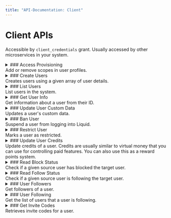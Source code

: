 ```yaml
---
title: "API-Documentation: Client"
---
```


# Client APIs

Accessible by `client_credentials` grant. Usually accessed by other microservices in your system.

<details>
<summary>
### Access Provisioning
<br/>
Add or remove scopes in user profiles.
</summary>

#### Authentication

Requires client authentication.

#### Scope

`client:profile:access:write`

#### Before You Start

Read more about access control [here](/Understanding-Access-Control-and-Integrating-with-Other-Microservices).

#### URL

**POST /user/client-api/access**

#### Request Body

| Parameter  | Type                      | Description                                                                                                                            | Required / Optional |
| ---------- | ------------------------- | -------------------------------------------------------------------------------------------------------------------------------------- | ------------------- |
| targets    | array                     | Array of user IDs.                                                                                                                     | Required            |
| targetType | enum(`user`, `client`)    | Type of target.                                                                                                                        | Required            |
| scope      | array                     | Array of scope names. See full list [here](https://github.com/shrihari-prakash/liquid/blob/main/src/service/scope-manager/scopes.json) | Required            |
| operation  | enum(`set`, `add`, `del`) | Specifies the type of modification.                                                                                                    | Required            |

#### Request Sample (JSON)

```json
{
  "targets": ["507f1f77bcf86cd799439011"],
  "targetType": "user",
  "scope": ["admin:profile:read", "admin:profile:write"],
  "operation": "set"
}
```

#### Response Parameters

| Parameter | Type    | Description |
| --------- | ------- | ----------- |
| ok        | integer | 0 or 1      |

#### Response Sample

```json
{
  "ok": 1
}
```

</details>

<details>
<summary>
### Create Users
<br/>
Creates users using a given array of user details.
</summary>

#### Authentication

Requires client authentication.

#### Scope

`client:profile:create:write`

#### URL

**POST /user/client-api/create**

#### Request Body

| Parameter        | Type   | Description                                                                                          | Required / Optional |
| ---------------- | ------ | ---------------------------------------------------------------------------------------------------- | ------------------- |
| username         | string | Username for the user. Contains text, numbers and \_ and at least 8 letters                          | Required            |
| firstName        | string | First name of the user.                                                                              | Required            |
| lastName         | string | Last name of the user.                                                                               | Required            |
| email            | string | Email address of the user.                                                                           | Required            |
| password         | string | Password for the user.                                                                               | Required            |
| role             | string | Role of the user. Target role be ranked less than the user calling the API or must be a super admin. | Optional            |
| phoneCountryCode | string | Valid country code.                                                                                  | Optional            |
| phone            | string | Phone number of the user.                                                                            | Optional            |

#### Request Sample (JSON)

```json
[
  {
    "username": "john_doe",
    "firstName": "John",
    "lastName": "Doe",
    "role": "user",
    "phoneCountryCode": "+00",
    "phone": "0000000000",
    "email": "user@example.com",
    "password": "$uper&ecurePassw0rd"
  }
]
```

#### Response Parameters

| Parameter     | Type    | Description              |
| ------------- | ------- | ------------------------ |
| ok            | integer | 0 or 1                   |
| insertedCount | integer | Number of users created. |

#### Response Sample

```json
{
  "ok": 1,
  "insertedCount": 1
}
```

</details>

<details>
<summary>
### List Users
<br/>
List users in the system.
</summary>

#### Authentication

Requires client authentication.

#### Scope

`client:profile:read`

#### URL

**GET /user/client-api/list**

#### Query Parameters

| Parameter | Type    | Description                                      | Required / Optional |
| --------- | ------- | ------------------------------------------------ | ------------------- |
| limit     | integer | Records per page                                 | Optional            |
| offset    | integer | `_id` field of last record in the previous page. | Optional            |

#### Response Data Parameters

| Parameter | Type  | Description     |
| --------- | ----- | --------------- |
| users     | array | Array of users. |

#### Response Sample

```json
{
  "ok": 1,
  "data": {
    "users": [
      {
        "_id": "507f1f77bcf86cd799439011",
        "firstName": "John",
        "middleName": null,
        "lastName": "Doe",
        "gender": "male",
        "username": "john_doe",
        "role": "user",
        "bio": "Grab a straw, because you suck.",
        "designation": "Software Engineer",
        "profilePictureUrl": "https://image.com/url",
        "pronouns": "he/him",
        "verified": true,
        "verifiedDate": "2023-09-09T13:45:52.505Z",
        "customLink": "https://custom.link",
        "followingCount": 250,
        "followerCount": 1058,
        "isPrivate": true,
        "isSubscribed": true,
        "subscriptionTier": "basic",
        "subscriptionExpiry": "2023-09-09T13:45:52.505Z",
        "isBanned": false,
        "isRestricted": false,
        "email": "john.doe@example.com",
        "phone": "0000000000",
        "customData": {}
      }
    ]
  }
}
```

</details>

<details>
<summary>
### Get User Info
<br/>
Get information about a user from their ID.
</summary>

#### Authentication

Requires client authentication.

#### Scope

`client:profile:read`

#### URL

**GET /user/client-api/user-info**

#### Query Parameters

| Parameter | Type   | Description                      | Required / Optional |
| --------- | ------ | -------------------------------- | ------------------- |
| targets   | string | Comma separated list of user IDs | Required            |

#### Response Data Parameters

| Parameter | Type  | Description     |
| --------- | ----- | --------------- |
| users     | array | Array of users. |

#### Response Sample

```json
{
  "ok": 1,
  "data": {
    "users": [
      {
        "_id": "507f1f77bcf86cd799439011",
        "firstName": "John",
        "middleName": null,
        "lastName": "Doe",
        "gender": "male",
        "username": "john_doe",
        "role": "user",
        "bio": "Grab a straw, because you suck.",
        "designation": "Software Engineer",
        "profilePictureUrl": "https://image.com/url",
        "pronouns": "he/him",
        "verified": true,
        "verifiedDate": "2023-09-09T13:45:52.505Z",
        "customLink": "https://custom.link",
        "followingCount": 250,
        "followerCount": 1058,
        "isPrivate": true,
        "isSubscribed": true,
        "subscriptionTier": "basic",
        "subscriptionExpiry": "2023-09-09T13:45:52.505Z",
        "isBanned": false,
        "isRestricted": false,
        "email": "john.doe@example.com",
        "phone": "0000000000",
        "customData": {}
      }
    ]
  }
}
```

</details>

<details>
<summary>
### Update User Custom Data
<br/>
Updates a user's custom data.
</summary>

#### Authentication

Requires delegated authentication.

#### Scope

`admin:profile:custom-data:write`

#### Before You Start

Read about custom data [here](/fields-and-attributes/Custom-Data)

#### URL

**PUT /user/admin-api/custom-data**

#### Request Body

| Parameter        | Type   | Description                                                                 | Required / Optional |
| ---------------- | ------ | --------------------------------------------------------------------------- | ------------------- |
| target           | string | `_id` of the user.                                                          | Required            |
| customData       | object | JSON data object                                                            | Required            |

#### Request Sample (JSON)

```json
{
  "target": "507f1f77bcf86cd799439011",
  "customData": {
    "themePreference": "dark",
    "nestedKey": {
      "integer": 1
    }
  }
}
```

#### Response Parameters

| Parameter | Type    | Description |
| --------- | ------- | ----------- |
| ok        | integer | 0 or 1      |

#### Response Sample

```json
{
  "ok": 1
}
```

</details>

<details>
<summary>
### Ban User
<br/>
Suspend a user from logging into Liquid.
</summary>

#### Authentication

Requires client authentication.

#### Scope

`client:profile:ban:write`

#### URL

**POST /user/client-api/ban**

#### Response Data Parameters

| Parameter | Type    | Description                                 |
| --------- | ------- | ------------------------------------------- |
| target    | array   | `_id` of the user to be banned or unbanned. |
| state     | boolean | Ban status.                                 |

#### Request Sample

```json
{
  "target": "507f1f77bcf86cd799439011",
  "state": true
}
```

#### Response Sample

```json
{
  "ok": 1
}
```

</details>

<details>
<summary>
### Restrict User
<br/>
Marks a user as restricted.
</summary>

#### Authentication

Requires client authentication.

#### Scope

`client:profile:restrict:write`

#### URL

**POST /user/client-api/restrict**

#### Response Data Parameters

| Parameter | Type    | Description                                         |
| --------- | ------- | --------------------------------------------------- |
| target    | array   | `_id` of the user to be restricted or unrestricted. |
| state     | boolean | Ban status.                                         |

#### Request Sample

```json
{
  "target": "507f1f77bcf86cd799439011",
  "state": true
}
```

#### Response Sample

```json
{
  "ok": 1
}
```

</details>

<details>
<summary>
### Update User Credits
<br/>
Update credits of a user. Credits are usually similar to virtual money that you can use for controlling paid features. You can also use this as a reward points system.
</summary>

#### Authentication

Requires client authentication.

#### Scope

`client:profile:credits:write`

#### Special Instructions

- Adjust the number of credits that a user has while signing up using the option `user.account-creation.initial-credit-count`.

#### URL

**POST /user/client-api/credits**

#### Response Data Parameters

| Parameter | Type                                  | Description                                     |
| --------- | ------------------------------------- | ----------------------------------------------- |
| target    | array                                 | `_id` of the user to be verified or unverified. |
| operation | enum(`increment`, `decrement`, `set`) | Operation to be performed on the credit value.  |

#### Request Sample

```json
{
  "target": "6291396efe7079829e49b723",
  "operation": "increment",
  "value": 50
}
```

#### Response Sample

```json
{
  "ok": 1
}
```

</details>

<details>
<summary>
### Read Block Status
<br/>
Check if a given source user has blocked the target user.
</summary>

#### Authentication

Requires client authentication.

#### Scope

`client:social:block:read`

#### URL

**GET /user/client-api/block-status**

#### Query Parameters

| Parameter | Type   | Description               |
| --------- | ------ | ------------------------- |
| source    | string | `_id` of the source user. |
| target    | string | `_id` of the target user. |

#### Response Data Parameters

| Parameter | Type    | Description                                           |
| --------- | ------- | ----------------------------------------------------- |
| blocked   | boolean | Specifies if the source user blocked the target user. |

#### Response Sample

```json
{
  "data": {
    "blocked": true
  }
}
```

</details>

<details>
<summary>
### Read Follow Status
<br/>
Check if a given source user is following the target user.
</summary>

#### Authentication

Requires client authentication.

#### Scope

`client:social:follow:read`

#### URL

**GET /user/client-api/follow-status**

#### Query Parameters

| Parameter | Type   | Description               |
| --------- | ------ | ------------------------- |
| source    | string | `_id` of the source user. |
| target    | string | `_id` of the target user. |

#### Response Data Parameters

| Parameter | Type    | Description                                                |
| --------- | ------- | ---------------------------------------------------------- |
| following | boolean | Specifies if the source user is following the target user. |

#### Response Sample

```json
{
  "data": {
    "following": true
  }
}
```

</details>

<details>
<summary>
### User Followers
<br/>
Get followers of a user.
</summary>

#### Authentication

Requires client authentication.

#### Scope

`client:social:follow:read`

#### URL

**GET /user/client-api/followers**

#### Query Parameters

| Parameter | Type    | Description                                      | Required / Optional |
| --------- | ------- | ------------------------------------------------ | ------------------- |
| target    | integer | `_id` of the user.                               | Optional            |
| limit     | integer | Records per page.                                | Optional            |
| offset    | integer | `_id` field of last record in the previous page. | Optional            |

#### Response Data Parameters

| Parameter | Type  | Description                |
| --------- | ----- | -------------------------- |
| records   | array | Array of follower records. |

#### Response Sample

```json
{
  "ok": 1,
  "data": {
    "records": [
      {
        "_id": "507f191e810c19729de860ea",
        "approved": true,
        "source": {
          "_id": "507f1f77bcf86cd799439011",
          "firstName": "Rick",
          "middleName": null,
          "lastName": "Asthley",
          "gender": "male",
          "username": "rick_asthley",
          "role": "user",
          "bio": "Grab a straw, because you suck.",
          "designation": "Software Engineer",
          "profilePictureUrl": "https://image.com/url",
          "pronouns": "he/him",
          "verified": true,
          "verifiedDate": "2023-09-09T13:45:52.505Z",
          "customLink": "https://custom.link",
          "followingCount": 250,
          "followerCount": 1058,
          "isPrivate": true,
          "isSubscribed": true,
          "subscriptionTier": "basic",
          "subscriptionExpiry": "2023-09-09T13:45:52.505Z",
          "isBanned": false,
          "isRestricted": false,
          "email": "rick_asthley@example.com",
          "phone": "0000000000"
        }
      }
    ]
  }
}
```

</details>

<details>
<summary>
### User Following
<br/>
Get the list of users that a user is following.
</summary>

#### Authentication

Requires client authentication.

#### Scope

`client:social:follow:read`

#### URL

**GET /user/client-api/following**

#### Query Parameters

| Parameter | Type    | Description                                      | Required / Optional |
| --------- | ------- | ------------------------------------------------ | ------------------- |
| target    | integer | `_id` of the user.                               | Optional            |
| limit     | integer | Records per page.                                | Optional            |
| offset    | integer | `_id` field of last record in the previous page. | Optional            |

#### Response Data Parameters

| Parameter | Type  | Description     |
| --------- | ----- | --------------- |
| records   | array | Array of users. |

#### Response Sample

```json
{
  "ok": 1,
  "data": {
    "records": [
      {
        "_id": "507f191e810c19729de860ea",
        "approved": true,
        "target": {
          "_id": "507f1f77bcf86cd799439011",
          "firstName": "Rick",
          "middleName": null,
          "lastName": "Asthley",
          "gender": "male",
          "username": "rick_asthley",
          "role": "user",
          "bio": "Grab a straw, because you suck.",
          "designation": "Software Engineer",
          "profilePictureUrl": "https://image.com/url",
          "pronouns": "he/him",
          "verified": true,
          "verifiedDate": "2023-09-09T13:45:52.505Z",
          "customLink": "https://custom.link",
          "followingCount": 250,
          "followerCount": 1058,
          "isPrivate": true,
          "isSubscribed": true,
          "subscriptionTier": "basic",
          "subscriptionExpiry": "2023-09-09T13:45:52.505Z",
          "isBanned": false,
          "isRestricted": false,
          "email": "rick_asthley@example.com",
          "phone": "0000000000"
        }
      }
    ]
  }
}
```

</details>

<details>
<summary>
### Get Invite Codes
<br/>
Retrieves invite codes for a user.
</summary>

#### Authentication

Requires a client authentication

#### Scope

`client:social:invite-code:read`

#### URL

**GET /user/client-api/invite-codes**

#### Before You Start

Read more about the Invite-Only system [here](/features/Invite-Only-Mode).

#### Request Parameters

| Parameter | Type  | Description                                                                                          |
| --------- | ----- | ---------------------------------------------------------------------------------------------------- |
| target    | array | Array of invite codes. Absence of `targetId` parameter in objects means the invite code is not used. |

#### Response Sample

```json
{
  "ok": 1,
  "data": {
    "inviteCodes": [
      {
        "code": "GU-2526-1687389089010",
        "createdAt": "2023-06-21T16:31:29.012Z",
        "updatedAt": "2023-09-06T15:07:42.794Z",
        "targetId": "64f895bec011931326757de6"
      },
      {
        "code": "IE-2949-1687895089010",
        "createdAt": "2023-06-21T16:31:29.012Z",
        "updatedAt": "2023-06-21T16:31:29.012Z"
      },
      {
        "code": "RN-9486-1687365089009",
        "createdAt": "2023-06-21T16:31:29.012Z",
        "updatedAt": "2023-06-22T16:48:48.622Z"
      },
      {
        "code": "AX-4751-1687286989010",
        "createdAt": "2023-06-21T16:31:29.012Z",
        "updatedAt": "2023-06-21T16:31:29.012Z"
      },
      {
        "code": "PJ-5631-1689673089010",
        "createdAt": "2023-06-21T16:31:29.012Z",
        "updatedAt": "2023-06-21T16:31:29.012Z"
      }
    ]
  }
}
```

</details>
